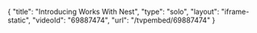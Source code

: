 {
    "title": "Introducing Works With Nest",
    "type": "solo",
    "layout": "iframe-static",
    "videoId": "69887474",
    "url": "\/tvpembed\/69887474"
}